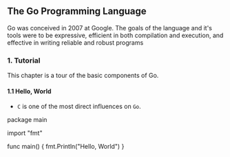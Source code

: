 ## The Go Programming Language
Go was conceived in 2007 at Google. The goals of the language and it's tools were to be expressive, efficient in both compilation and execution, and effective in writing reliable and robust programs

### 1. Tutorial
This chapter is a tour of the basic components of Go.

#### 1.1 Hello, World
- `C` is one of the most direct influences on `Go`.

package main

import "fmt"

func main() {
    fmt.Println("Hello, World")
}
``````
